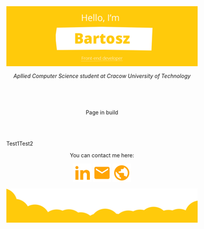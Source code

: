 <img src="https://github.com/BartoszBednarczyk/BartoszBednarczyk/blob/master/Header.png?raw=true" alt="Header"/>
<br />
<p align="center"><i>Apllied Computer Science student at Cracow University of Technology</i></p>
<br /><br /><br />
 
<p align="center">
Page in build
</p>
<br /><br /><br />

<div style="display: flex; flex-direction: row">
 <div>Test1</div>
 <div>Test2</div>
 </div>

<p align="center">
You can contact me here:
</p>
<p align="center">
<a href="https://www.linkedin.com/in/bartoszbednarczyk/" target="_blank" alt="Linkedin"><img src="https://raw.githubusercontent.com/BartoszBednarczyk/BartoszBednarczyk/bc0d5d8933db1ea22208a6ff308a8027693f353a/linkedin.svg"></a>  
 <a href="mailto:bfbednarczyk@gmail.com" target="_blank" alt="Mail me"><img src="https://raw.githubusercontent.com/BartoszBednarczyk/BartoszBednarczyk/bc0d5d8933db1ea22208a6ff308a8027693f353a/email.svg"></a>  
 <a href="https://bednarczykbartosz.pl/" target="_blank" alt="My site"><img src="https://raw.githubusercontent.com/BartoszBednarczyk/BartoszBednarczyk/bc0d5d8933db1ea22208a6ff308a8027693f353a/web.svg"></a>
</p>

<img src="https://github.com/BartoszBednarczyk/BartoszBednarczyk/blob/master/Footer.png?raw=true" alt="Footer" />
